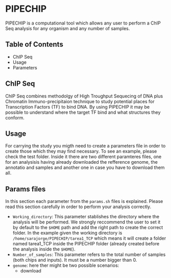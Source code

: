 # PIPECHIP
PIPECHIP is a computational tool which allows any user to perform a ChIP Seq analysis for any organism and any number of samples.

## Table of Contents
- ChIP Seq
- Usage
- Parameters

## ChIP Seq
ChIP Seq combines methodolgy of High Troughput Sequecing of DNA plus Chromatin Immuno-precipitaion technique to study potential
places for Transcription Factors (TF) to bind DNA. By using PIPECHIP it may be possible to understand where the target TF bind
and what structures they conform.

## Usage
For carrying the study you migth need to create a parameters file in order to create those which they may find necessary.
To see an example, please check the test folder. Inside it there are two different paramteres files, one for an analysisis having
already downloaded the refference genome, the annotatio and samples and another one in case you have to download them all.

## Params files
In this section each parameter from the `params.sh` files is explained. Please read this section carefully in order to perform your analysis correctly.
- `Working_directory`: This parameter stablishes the directory where the analysis will be performed. We strongly reccommend the user to set it by default to the `$HOME` path and add the right path to create the correct folder. In the example given the working directory is `/home/sarajorge/PIPECHIP/tarea1_TCP` which means it will create a folder named tarea1_TCP inside the PIPECHIP folder (already created before the analysis inside the `$HOME`).
- `Number_of_samples`: This parameter refers to the total number of samples (both chips and inputs). It must be a number bigger than 0.
- `genome`: here ther might be two possible scenarios:
  - download

